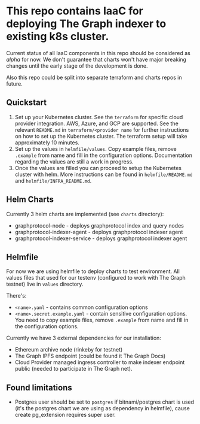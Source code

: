 # This repo contains IaaC for deploying The Graph indexer to existing k8s cluster.
Current status of all IaaC components in this repo should be considered as *alpha* for now.
We don't guarantee that charts won't have major breaking changes until the early stage of the development is done.

Also this repo could be split into separate terraform and charts repos in future.

## Quickstart
1. Set up your Kubernetes cluster. See the `terraform` for specific cloud provider integration. AWS, Azure, and GCP are supported. See the relevant `README.md` in `terraform/<provider name` for further instructions on how to set up the Kubernetes cluster. The terraform setup will take approximately 10 minutes.
2. Set up the values in `helmfile/values`. Copy example files, remove `.example` from name and fill in the configuration options. Documentation regarding the values are still a work in progress.
3. Once the values are filled you can proceed to setup the Kubernetes cluster with helm. More instructions can be found in `helmfile/README.md` and `helmfile/INFRA_README.md`.

## Helm Charts
Currently 3 helm charts are implemented (see `charts` directory):
* graphprotocol-node - deploys graphprotocol index and query nodes
* graphprotocol-indexer-agent - deploys graphprotocol indexer agent
* graphprotocol-indexer-service - deploys graphprotocol indexer agent

## Helmfile
For now we are using helmfile to deploy charts to test environment.
All values files that used for our testenv (configured to work with The Graph testnet) live in `values` directory.

There's:
* `<name>.yaml` - contains common configuration options
* `<name>.secret.example.yaml` - contain sensitive configuration options. You need to copy example files, remove `.example` from name and fill in the configuration options.

Currently we have 3 external dependencies for our installation:
* Ethereum archive node (rinkeby for testnet)
* The Graph IPFS endpoint (could be found it The Graph Docs)
* Cloud Provider managed ingress controller to make indexer endpoint public (needed to participate in The Graph net).

## Found limitations
* Postgres user should be set to `postgres` if bitnami/postgres chart is used (it's the postgres chart we are using as dependency in helmfile), cause create pg_extension requires super user.
